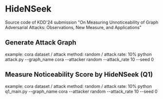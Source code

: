 # HideNSeek
Source code of KDD'24 submission
"On Measuring Unnoticeability of Graph Adversarial Attacks: Observations, New Measure, and Applications"

## Generate Attack Graph
example: cora dataset  /  attack method: random  /  attack rate: 10%
python attack.py --graph_name cora --attacker random --attack_rate 10 --seed 0


## Measure Noticeability Score by HideNSeek (Q1)
example: cora dataset  /  attack method: random  /  attack rate: 10%
python q1_main.py --graph_name cora --attacker random --attack_rate 10 --seed 0
